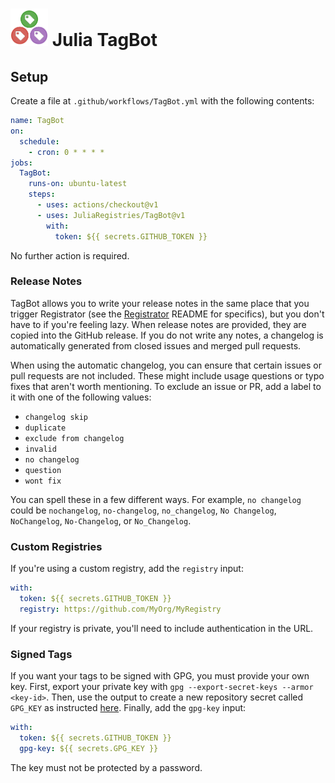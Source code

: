 # <img src="logo.png" width="60"> Julia TagBot

## Setup

Create a file at `.github/workflows/TagBot.yml` with the following contents:

```yml
name: TagBot
on:
  schedule:
    - cron: 0 * * * *
jobs:
  TagBot:
    runs-on: ubuntu-latest
    steps:
      - uses: actions/checkout@v1
      - uses: JuliaRegistries/TagBot@v1
        with:
          token: ${{ secrets.GITHUB_TOKEN }}
```

No further action is required.


### Release Notes

TagBot allows you to write your release notes in the same place that you trigger Registrator (see the [Registrator](https://github.com/JuliaRegistries/Registrator.jl) README for specifics), but you don't have to if you're feeling lazy.
When release notes are provided, they are copied into the GitHub release.
If you do not write any notes, a changelog is automatically generated from closed issues and merged pull requests.

When using the automatic changelog, you can ensure that certain issues or pull requests are not included.
These might include usage questions or typo fixes that aren't worth mentioning.
To exclude an issue or PR, add a label to it with one of the following values:

- `changelog skip`
- `duplicate`
- `exclude from changelog`
- `invalid`
- `no changelog`
- `question`
- `wont fix`

You can spell these in a few different ways.
For example, `no changelog` could be `nochangelog`, `no-changelog`, `no_changelog`, `No Changelog`, `NoChangelog`, `No-Changelog`, or `No_Changelog`.

### Custom Registries

If you're using a custom registry, add the `registry` input:

```yml
with:
  token: ${{ secrets.GITHUB_TOKEN }}
  registry: https://github.com/MyOrg/MyRegistry
```

If your registry is private, you'll need to include authentication in the URL.

### Signed Tags

If you want your tags to be signed with GPG, you must provide your own key.
First, export your private key with `gpg --export-secret-keys --armor <key-id>`.
Then, use the output to create a new repository secret called `GPG_KEY` as instructed [here](https://help.github.com/en/github/automating-your-workflow-with-github-actions/virtual-environments-for-github-actions#creating-and-using-secrets-encrypted-variables).
Finally, add the `gpg-key` input:

```yml
with:
  token: ${{ secrets.GITHUB_TOKEN }}
  gpg-key: ${{ secrets.GPG_KEY }}
```

The key must not be protected by a password.
